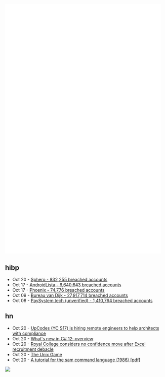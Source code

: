 ![Metrics](https://raw.githubusercontent.com/phixion/phixion/master/metrics.svg)

## hibp

<!--
for https://github.com/phixion/phixion/blob/main/.github/workflows/feeds.yml
-->
<!--START_SECTION:haveibeenpwnd-->
- Oct 20 - [Sphero - 832,255 breached accounts](https://haveibeenpwned.com/PwnedWebsites#Sphero)
- Oct 17 - [AndroidLista - 6,640,643 breached accounts](https://haveibeenpwned.com/PwnedWebsites#AndroidLista)
- Oct 17 - [Phoenix - 74,776 breached accounts](https://haveibeenpwned.com/PwnedWebsites#Phoenix)
- Oct 09 - [Bureau van Dijk - 27,917,714 breached accounts](https://haveibeenpwned.com/PwnedWebsites#BVD)
- Oct 08 - [PaySystem.tech (unverified) - 1,410,764 breached accounts](https://haveibeenpwned.com/PwnedWebsites#PaySystemTech)
<!--END_SECTION:haveibeenpwnd-->

## hn

<!--
for https://github.com/phixion/phixion/blob/main/.github/workflows/feeds.yml
-->
<!--START_SECTION:hn-->
- Oct 20 - [UpCodes (YC S17) is hiring remote engineers to help architects with compliance](https://up.codes/careers)
- Oct 20 - [What's new in C# 12: overview](https://pvs-studio.com/en/blog/posts/csharp/1074/)
- Oct 20 - [Royal College considers no confidence move after Excel recruitment debacle](https://www.theregister.com/2023/10/20/royal_college_excel_blunder/)
- Oct 20 - [The Unix Game](https://unixgame.io/unix50)
- Oct 20 - [A tutorial for the sam command language (1986) [pdf]](http://doc.cat-v.org/bell_labs/sam_lang_tutorial/sam_tut.pdf)
<!--END_SECTION:hn-->

<!--
for https://yhype.me
-->
![](https://hit.yhype.me/github/profile?user_id=13013670)
